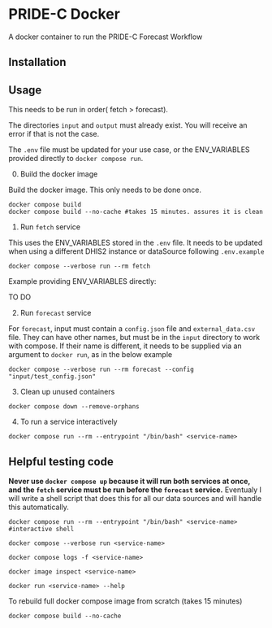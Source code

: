 # PRIDE-C Docker

A docker container to run the PRIDE-C Forecast Workflow

## Installation

## Usage

This needs to be run in order( fetch > forecast).

The directories `input` and `output` must already exist. You will receive an error if that is not the case.

The `.env` file must be updated for your use case, or the ENV_VARIABLES provided directly to `docker compose run`.

0. Build the docker image

Build the docker image. This only needs to be done once.

```
docker compose build
docker compose build --no-cache #takes 15 minutes. assures it is clean
```

1. Run `fetch` service

This uses the ENV_VARIABLES stored in the `.env` file. It needs to be updated when using a different DHIS2 instance or dataSource following `.env.example`

```
docker compose --verbose run --rm fetch
```

Example providing ENV_VARIABLES directly:

TO DO

2. Run `forecast` service

For `forecast`, input must contain a `config.json` file and `external_data.csv` file. They can have other names, but must be in the `input` directory to work with compose. If their name is different, it needs to be supplied via an argument to `docker run`, as in the below example

```
docker compose --verbose run --rm forecast --config "input/test_config.json"
```

3. Clean up unused containers

```
docker compose down --remove-orphans
```

4. To run a service interactively

```
docker compose run --rm --entrypoint "/bin/bash" <service-name>
```

## Helpful testing code

**Never use `docker compose up` because it will run both services at once, and the `fetch` service must be run before the `forecast` service.** Eventualy I will write  a shell script that does this for all our data sources and will handle this automatically.

```
docker compose run --rm --entrypoint "/bin/bash" <service-name> #interactive shell

docker compose --verbose run <service-name>

docker compose logs -f <service-name>

docker image inspect <service-name>

docker run <service-name> --help

```

To rebuild full docker compose image from scratch (takes 15 minutes)

```
docker compose build --no-cache
```